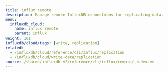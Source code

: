 ```yaml
---
title: influx remote
description: Manage remote InfluxDB connections for replicating data.
menu:
  influxdb_cloud:
    name: influx remote
    parent: influx
weight: 101
influxdb/cloud/tags: [write, replication]
related:
  - /influxdb/cloud/reference/cli/influx/replication
  - /influxdb/cloud/write-data/replication
source: /shared/influxdb-v2/reference/cli/influx/remote/_index.md
---
```


<!-- The content of this file is at 
// SOURCE content/shared/influxdb-v2/reference/cli/influx/remote/_index.md-->
